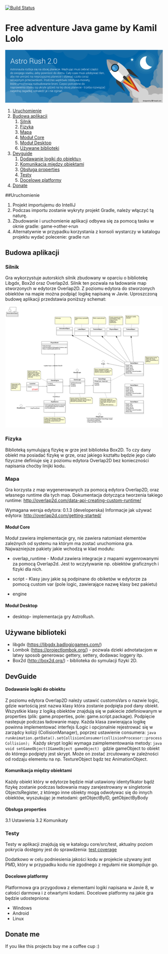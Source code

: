 [![Build Status](https://travis-ci.org/travis-ci/travis-web.svg?branch=master)](https://travis-ci.org/travis-ci/travis-web)

# Free adventure Java game by Kamil Lolo
![banner](https://raw.githubusercontent.com/klolo/AstroRush/master/core/src/main/resources/assets/banner.png "")

1. [Uruchomienie](#run)
2. [Budowa aplikacji](#build)
    1. [Silnik](#engine) 
    2. [Fizyka](#physics)
    3. [Mapa](#map)
    4. [Moduł Core](#core)
    5. [Moduł Desktop](#desktop)
    6. [Używane biblioteki](#library)
3. [Devguide](#devguide)
    1. [Dodawanie logiki do obiektu>](#addLogic)
    2. [Komunikacja między obiektami ](#communicationBeetwenObjects)
    3. [Obsługa properties](#properties)
    4. [Testy](#test)
    5. [Docelowe platformy](#platforms)
4. [Donate](#donate)

##Uruchomienie <a name="run">
1. Projekt importujemu do IntelliJ
2. Podczas importu zostanie wykryty projekt Gradle, należy włączyć tą naturę.
3. Zbudowanie i uruchomienie aplikacji odbywa się za pomocą tasku w oknie gradle: game->other->run
4. Alternatywnie w przypadku korzystania z konsoli wystarczy w katalogu projektu wydać polecenie: gradle run

## Budowa aplikacji   <a name="build">

### Silnik <a name="engine">
Gra wykorzystuje autorskich silnik zbudowany w oparciu o bibliotekę Libgdx, Box2d oraz Overlap2d.
Silnik ten pozwala na ładowanie map stworzonych w edytorze Overlap2D. Z poziomu edytora do stworzonych
obiektów na mapie można podpiąć logikę napisaną w Javie. Uproszczoną budowę aplikacji przedstawia 
poniższy schemat:

![silnik gry](https://raw.githubusercontent.com/klolo/AstroRush/master/doc/gameStrusture.png "")

### Fizyka <a name="physics">
Biblioteką symulującą fizykę w grze jest biblioteka Box2D. To czy dany obiekt ma posiadać fizykę w grze,
oraz jakiego kształtu będzie jego ciało fizyczne definiuje się z poziomu edytora Overlap2D bez konieczności napisania
choćby linijki kodu.

### Mapa  <a name="map">
Gra korzysta z map wygenerowanych za pomocą edytora Overlap2D,
oraz własnego runtime dla tych map. Dokumentacja dotycząca tworzenia takiego
runtime: http://overlap2d.com/data-api-creating-custom-runtime/

Wymagana wersja edytora: 0.1.3 (developerska)
Informacje jak używać edytora: http://overlap2d.com/getting-started/

#### Moduł Core <a name="core">
Moduł zawiera implementacje gry, nie zawiera natomiast elementów zależnych od systemu na którym ma zostać uruchomiona gra.
Najwazniejsze pakiety jakie wchodzą w klad modułu:

- overlap_runtime - Moduł zawiera integracje z mapami wygenrowanymi za pomocą Overlap2d. Jest to wczytywanie np. obiektów graficznych
i fizyki dla nich.

- script - Klasy javy jakie są podpinane do obiketów w edytorze za pomocą custom var (pole logic, zawierające nazwę klasy bez pakietu)

- engine

#### Moduł Desktop <a name="desktop">
- desktop- implementacja gry AstroRush.

## Używane biblioteki <a name="library">
- libgdx (https://libgdx.badlogicgames.com/)
- Lombok (https://projectlombok.org/) - pozwala dzieki adnotatacjom w latwy sposob generowac gettery, settery, dodawac loggery itp.
- Box2d (http://box2d.org/) - biblioteka do symulacji fizyki 2D.

## DevGuide <a name="devguide">

#### Dodawanie logiki do obiektu <a name="addLogic">
Z poziomu edytora Overlap2D należy ustawić customsVars o nazwie logic,
gdzie wartością jest nazwa klasy która zostanie podpięta pod dany obiekt. Wszystkie
klasy z logiką obiektów znajdują się w pakiecie zdefiniowanym w properties
(plik: game.properties, pole: game.script.package). Podpięcie nastepuje podczas
ładowanie mapy. Każda klasa zawierająca logikę powinna implementować interfejs ILogic
i opcjonalnie rejestrować się w zarządcy kolizji (CollisionManager), poprzez ustawienie consumera:
    ```java
    runAnimation.getData().setCollisionConsumer(collisionProcesor::processCollision);
    ```
    Każdy skrypt logiki wymaga zaimplementowania metody:
    ```java
    void setGameObject(IGameObject gameObject)
    ```
gdzie gameObject to obiekt do którego podpięty jest skrypt. Może on zostać zrcutowany w zależności
od rodzaju elementu na np. TextureObject bądz tez AnimationObject.

#### Komunikacja między obiektami <a name="communicationBeetwenObjects">
Każdy obiekt który w edytorze będzie miał ustawiony identyfikator bądź fizykę zostanie podczas ładowania mapy
zarejestrowany w singletonie  ObjectsRegister, z którego inne obiekty mogą odwoływac się do innych obiektów, wyszukując
je metodami: getObjectByID, getObjectByBody
    
#### Obsługa properties <a name="properties">
3.1 Ustawienia
3.2 Komunikaty
    
### Testy <a name="test">
Testy w aplikacji znajdują się w katalogu core/src/test, aktualny poziom pokrycia dostępny jest do sprawdzenia:
    [test coverage](https://codecov.io/gh/klolo/AstroRush/)

Dodatkowo w celu podniesienia jakości kodu w projekcie używany jest PMD, który w przypadku kodu
nie zgodnego z regułami nie skompiluje go.

#### Docelowe platformy <a name="platforms">
Platformowa gra przygodowa z elementami logiki napisana w Javie 8, w całości darmowa i z otwartymi kodami. Docelowe
platformy na jakie gra będzie udostepniona:
- Windows
- Android
- Linux

## Donate me <a name="donate">
If you like this projects buy me a coffee cup :)